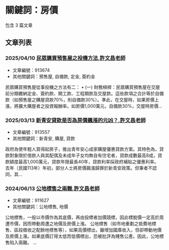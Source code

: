 # 關鍵詞：房價

包含 3 篇文章

## 文章列表

### 2025/04/10 [民眾購買預售屋之投機方法,許文昌老師](../../articles/913674_%E6%B0%91%E7%9C%BE%E8%B3%BC%E8%B2%B7%E9%A0%90%E5%94%AE%E5%B1%8B%E4%B9%8B%E6%8A%95%E6%A9%9F%E6%96%B9%E6%B3%95%2C%E8%A8%B1%E6%96%87%E6%98%8C%E8%80%81%E5%B8%AB.md)
- 文章編號：913674
- 其他關鍵詞：預售屋, 自備款, 定金, 簽約金

民眾購買預售屋從事投機之方法有二： • (一) 財務槓桿：民眾購買預售屋在交屋前分期繳納定金、簽約款、開工款、工程期款及交屋款。這些款項之合計等於自備款（如預售屋之購屋貸款70%，則自備款30%）。準此，在交屋時，如果房價上漲，將擴大購屋者之投資報酬率。如房價1,000萬元，自備款30%，交屋時房價...

### 2025/03/13 [新青安貸款是否為房價飆漲的元凶？,許文昌老師](../../articles/913557_%E6%96%B0%E9%9D%92%E5%AE%89%E8%B2%B8%E6%AC%BE%E6%98%AF%E5%90%A6%E7%82%BA%E6%88%BF%E5%83%B9%E9%A3%86%E6%BC%B2%E7%9A%84%E5%85%83%E5%87%B6%EF%BC%9F%2C%E8%A8%B1%E6%96%87%E6%98%8C%E8%80%81%E5%B8%AB.md)
- 文章編號：913557
- 其他關鍵詞：新青安, 購屋, 貸款

政府為使年輕人買得起房子，推出青年安心成家購屋優惠貸款方案。其特色為，貸款對象限於借款人與其配偶及未成年子女均無自有住宅者，貸款成數最高8成，貸款額度最高1,000萬元，貸款年限最長40年，貸款利率採政府補貼之優惠利率。 去年（民國113年）年初，部分人士將房價飆漲歸罪於新青安政策。但筆者不認同，其...

### 2024/06/13 [公地標售之兩難,許文昌老師](../../articles/911627_%E5%85%AC%E5%9C%B0%E6%A8%99%E5%94%AE%E4%B9%8B%E5%85%A9%E9%9B%A3%2C%E8%A8%B1%E6%96%87%E6%98%8C%E8%80%81%E5%B8%AB.md)
- 文章編號：911627
- 其他關鍵詞：公地標售, 地價

公地標售，一般以市價作為其底價，再由投標者加價競標，因此標脫價一定高於周遭市價，因而帶動周遭之地價及房價上漲。 公地標售（如市地重劃之抵費地標售、區段徵收之配餘地標售等），如果高價標出，雖增加國庫收入，但卻帶動地價及房價上漲。如果底價訂得太低而低價標出，恐被批評為賤售公產。因此，公地標售陷入兩難。 ...
